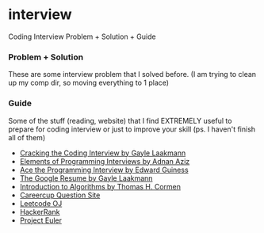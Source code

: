 interview
=========

Coding Interview Problem + Solution + Guide

### Problem + Solution

These are some interview problem that I solved before. (I am trying to clean up my comp dir, so moving everything to 1 place)

### Guide

Some of the stuff (reading, website) that I find EXTREMELY useful to prepare for coding interview or just to improve your skill
(ps. I haven't finish all of them)

- [Cracking the Coding Interview by Gayle Laakmann](http://www.amazon.com/Cracking-Coding-Interview-Programming-Questions/dp/098478280X/)
- [Elements of Programming Interviews by Adnan Aziz](http://www.amazon.com/Elements-Programming-Interviews-Insiders-Guide/dp/1479274836/)
- [Ace the Programming Interview by Edward Guiness](http://www.amazon.com/Ace-Programming-Interview-Questions-Answers-ebook/dp/B00D57YFQA/)
- [The Google Resume by Gayle Laakmann](http://www.amazon.com/Google-Resume-Prepare-Microsoft-Company-ebook/dp/B004LZ55YQ/)
- [Introduction to Algorithms by Thomas H. Cormen](http://www.amazon.com/Introduction-Algorithms-Thomas-H-Cormen-ebook/dp/B007CNRCAO/)
- [Careercup Question Site](http://www.careercup.com/page)
- [Leetcode OJ](oj.leetcode.com/problems/)
- [HackerRank](hackerrank.com)
- [Project Euler](https://projecteuler.net/)
